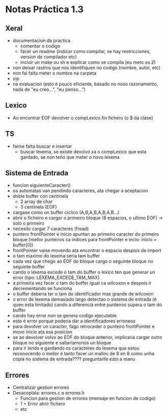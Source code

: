 # Notas Práctica 1.3

## Xeral
+ documentacion da practica
    + comentar o codigo
    + facer un readme (indicar como compilar, se hay restricciones, version de compilador etc)
    + incluir un make ou sh e explicar como se compila (eu meto os 2)
+ non deixar rastros que nos identifiquen no codigo (nombre, autor, etc)
+ non fai falta meter o nombre na carpeta
+ zip
+ na evaluacion (esto é pouco eficiente, basado no noso razonamento, nada de "eu creo...", "eu penso...")

## Lexico
+ Ao encontrar EOF devolver o compLexico fin fichero (o $ da clase)

## TS
+ faime falta buscar e insertar
    + buscar lexema, se existe devolvo xa o compLexico que esta gardado, se non teño que meter o novo lexema


## Sistema de Entrada
+ funcion siguienteCaracter()
+ os automatas van pendindo caracteres, ata chegar a aceptacion
+ doble buffer con centinela
    + 2 array de char
    + 3 centinela (EOF)
+ cargase como un buffer ciclico (A,B,A,B,A,B,A,B...)
+ abrir o ficheiro e cargar o primeiro bloque (8 espacios, o ultimo EOF) -> solo o primeiro
+ necesito cargar 7 caracteres (fread)
+ puntero frontPointer e inicio apuntan ao primeiro caracter do primeiro bloque (mellor punteiros ca indices para frontPointer e incio: inicio = buffer[0])
+ frontPointer vaise movendo ata encontrar o espacio despois de import
+ o tam maximo do lexema seria tam buffer
+ cada vez que chego ao EOF do bloque cargo o seguinte bloque no seguinte buffer
+ cando o lexema excede o tam do buffer o lexico ten que generar un error (tipo: LEXEMA_EXCEDE_TAM_MAX)
+ a primeira vez facer o tam do buffer igual ca wilcoxon e despois ir decrementando se funciona
+ o buffer deberia ter o tam do identificador mas grande de wilcoxon
+ o error de lexema demasiado largo detectao o sistema de entrada (é quen esta limitado) cando a diferencia entre punteiros supera o tam do buffer
+ cando hay error non se genera codigo ejecutable
+ esto é error porque poderia dar a identificadores erroneos
+ para devolver un caracter, fago retroceder o punteiro frontPointer e movo inicio ata esa posicion
+ se ao devolver volvo ao EOF do bloque anterior, implicaria cargar outro bloque no siguiente e saltariamonos un bloque
+ para ir lendo e gardando os caracteres do lexema que estou reconocendo o mellor é tanto facer un malloc de 8 en 8 como unha copia no sistema de entrada???? preguntarlle esto a manu

## Errores
+ Centralizar gestion errores
+ Desacoplala: errores.c e errores.h
    + Funcion para gestion de errores (mensaje en funcion de codigo)
    + 1 = Error abrir fichero
    + etc